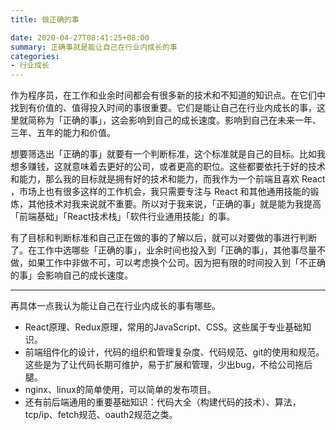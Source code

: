 ```yaml
---
title: 做正确的事

date: 2020-04-27T08:41:25+08:00
summary: 正确事就是能让自己在行业内成长的事
categories:
- 行业成长
---
```


作为程序员，在工作和业余时间都会有很多新的技术和不知道的知识点。在它们中找到有价值的、值得投入时间的事很重要。它们是能让自己在行业内成长的事，这里就简称为「正确的事」，这会影响到自己的成长速度。影响到自己在未来一年、三年、五年的能力和价值。

想要筛选出「正确的事」就要有一个判断标准，这个标准就是自己的目标。比如我想多赚钱，这就意味着去更好的公司，或者更高的职位。这些都要依托于好的技术和能力，那么我的目标就是拥有好的技术和能力，而我作为一个前端且喜欢 React ，市场上也有很多这样的工作机会，我只需要专注与 React 和其他通用技能的锻炼，其他技术对我来说就不重要。所以对于我来说，「正确的事」就是能为我提高「前端基础」「React技术栈」「软件行业通用技能」的事。

有了目标和判断标准和自己正在做的事的了解以后，就可以对要做的事进行判断了。在工作中选哪些「正确的事」，业余时间也投入到「正确的事」，其他事尽量不做，如果工作中非做不可，可以考虑换个公司。因为把有限的时间投入到「不正确的事」会影响自己的成长速度。

---
再具体一点我认为能让自己在行业内成长的事有哪些。
- React原理、Redux原理，常用的JavaScript、CSS。这些属于专业基础知识。
- 前端组件化的设计，代码的组织和管理复杂度、代码规范、git的使用和规范。这些是为了让代码长期可维护，易于扩展和管理，少出bug，不给公司拖后腿。
- nginx、linux的简单使用，可以简单的发布项目。
- 还有前后端通用的重要基础知识：代码大全（构建代码的技术）、算法，tcp/ip、fetch规范、oauth2规范之类。